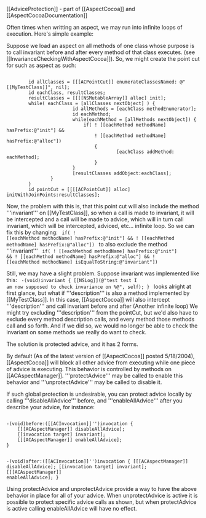 [[AdviceProtection]] - part of [[AspectCocoa]] and [[AspectCocoaDocumentation]]

Often times when writting an aspect, we may run into infinite loops of execution.  Here's simple example:

Suppose we load an aspect on all methods of one class whose purpose is to call invariant before and after every method of that class executes. (see [[InvarianceCheckingWithAspectCocoa]]).  So, we might create the point cut for such as aspect as such:

<code>
        id allClasses = [[[ACPointCut]] enumerateClassesNamed: @"[[MyTestClass]]", nil];
        id eachClass, resultClasses;
        resultClasses = [[[[NSMutableArray]] alloc] init];
        while( eachClass = [allClasses nextObject] ) {
                        id allMethods = [eachClass methodEnumerator];
                        id eachMethod;
                        while(eachMethod = [allMethods nextObject]) {
                            if( ! [[eachMethod methodName] hasPrefix:@"init"] && 
                                ! [[eachMethod methodName] hasPrefix:@"alloc"])
                                {
                                        [eachClass addMethod: eachMethod];
                                }
                        }
                        [resultClasses addObject:eachClass];
                }
        }
        id pointCut = [[[[ACPointCut]] alloc] initWithJoinPoints:resultClasses];
</code>

Now, the problem with this is, that this point cut will also include the method '''invariant''' on [[MyTestClass]], so when a call is made to invariant, it will be intercepted and a call will be made to advice, which will in turn call invariant, which will be intercepted, adviced, etc... infinite loop.  So we can fix this by changing:
<code>
                            if( ! [[eachMethod methodName] hasPrefix:@"init"] && 
                                ! [[eachMethod methodName] hasPrefix:@"alloc"])
</code>
to also exclude the method '''invariant'''
<code>
                            if( ! [[eachMethod methodName] hasPrefix:@"init"] && 
                                ! [[eachMethod methodName] hasPrefix:@"alloc"] &&
                                ! [[eachMethod methodName] isEqualToString:@"invariant"])
</code>

Still, we may have a slight problem.
Suppose invariant was implemented like this:
<code>
-(void)invariant { 
    [[NSLog]](@"test test I am now supposed to check invariance on %@", self);
}
</code>
looks alright at first glance, but what if '''description''' is also a method implemented by [[MyTestClass]]. In this case, [[AspectCocoa]] will also intercept '''description''' and call invariant before and after (Another infinite loop)  We might try excluding '''description''' from the pointCut, but we'd also have to exclude every method description calls, and every method those methods call and so forth.  And if we did so, we would no longer be able to check the invariant on some methods we really do want to check.

The solution is protected advice, and it has 2 forms.

By default (As of the latest version of [[AspectCocoa]] posted 5/18/2004), [[AspectCocoa]] will block all other advice from executing while one piece of advice is executing.
This behavior is controlled by methods on [[ACAspectManager]].
'''protectAdvice''' may be called to enable this behavior and '''unprotectAdvice''' may be called to disable it.

If such global protection is undesirable, you can protect advice locally by calling '''disableAllAdvice''' before, and '''enableAllAdvice''' after you describe your advice, for instance:

<code>
-(void)before:([[ACInvocation]]'')invocation {
    [[[ACAspectManager]] disableAllAdvice];
    [[invocation target] invariant];
    [[[ACAspectManager]] enableAllAdvice];
}

-(void)after:([[ACInvocation]]'')invocation {
    [[[ACAspectManager]] disableAllAdvice];
    [[invocation target] invariant];
    [[[ACAspectManager]] enableAllAdvice];
}
</code>

Using protectAdvice and unprotectAdvice provide a way to have the above behavior in place for all of your advice. When unprotectAdvice is active it is possible to protect specific advice calls as shown, but when protectAdvice is active calling enableAllAdvice will have no effect.